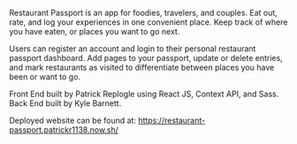 Restaurant Passport is an app for foodies, travelers, and couples. Eat out, rate, and log your experiences in one convenient place. Keep track of where you have eaten, or places you want to go next.

Users can register an account and login to their personal restaurant passport dashboard. Add pages to your passport, update or delete entries, and mark restaurants as visited to differentiate between places you have been or want to go.

Front End built by Patrick Replogle using React JS, Context API, and Sass.
Back End built by Kyle Barnett.

Deployed website can be found at: https://restaurant-passport.patrickr1138.now.sh/
